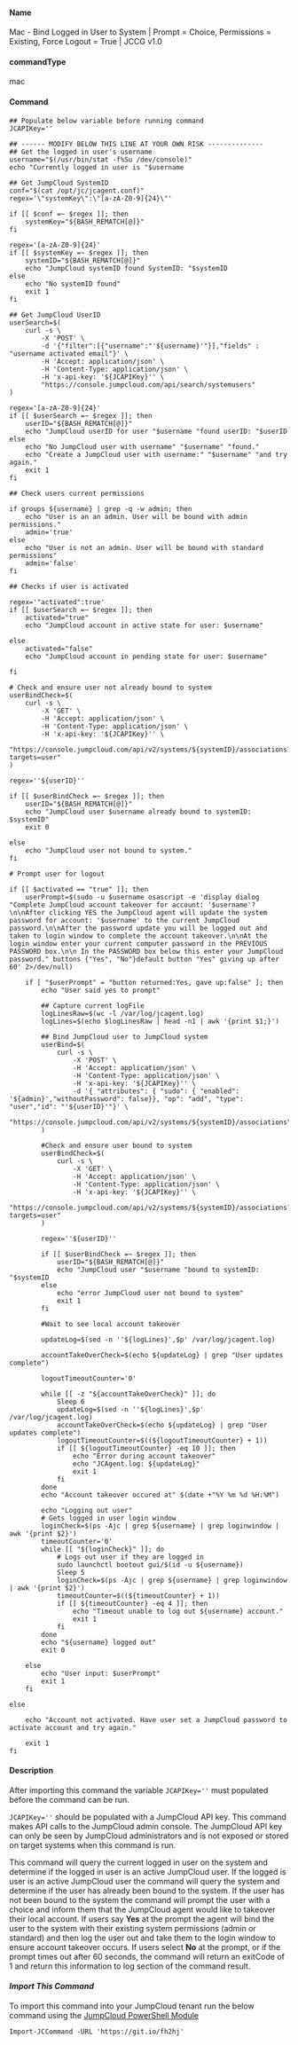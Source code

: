 #### Name

Mac - Bind Logged in User to System | Prompt = Choice, Permissions = Existing, Force Logout = True | JCCG v1.0

#### commandType

mac

#### Command

```
## Populate below variable before running command
JCAPIKey=''

## ------ MODIFY BELOW THIS LINE AT YOUR OWN RISK --------------
## Get the logged in user's username
username="$(/usr/bin/stat -f%Su /dev/console)"
echo "Currently logged in user is "$username

## Get JumpCloud SystemID
conf="$(cat /opt/jc/jcagent.conf)"
regex='\"systemKey\":\"[a-zA-Z0-9]{24}\"'

if [[ $conf =~ $regex ]]; then
	systemKey="${BASH_REMATCH[@]}"
fi

regex='[a-zA-Z0-9]{24}'
if [[ $systemKey =~ $regex ]]; then
	systemID="${BASH_REMATCH[@]}"
	echo "JumpCloud systemID found SystemID: "$systemID
else
	echo "No systemID found"
	exit 1
fi

## Get JumpCloud UserID
userSearch=$(
	curl -s \
		-X 'POST' \
		-d '{"filter":[{"username":"'${username}'"}],"fields" : "username activated email"}' \
		-H 'Accept: application/json' \
		-H 'Content-Type: application/json' \
		-H 'x-api-key: '${JCAPIKey}'' \
		"https://console.jumpcloud.com/api/search/systemusers"
)

regex='[a-zA-Z0-9]{24}'
if [[ $userSearch =~ $regex ]]; then
	userID="${BASH_REMATCH[@]}"
	echo "JumpCloud userID for user "$username "found userID: "$userID
else
	echo "No JumpCloud user with username" "$username" "found."
	echo "Create a JumpCloud user with username:" "$username" "and try again."
	exit 1
fi

## Check users current permissions

if groups ${username} | grep -q -w admin; then
	echo "User is an an admin. User will be bound with admin permissions."
	admin='true'
else
	echo "User is not an admin. User will be bound with standard permissions"
	admin='false'
fi

## Checks if user is activated

regex='"activated":true'
if [[ $userSearch =~ $regex ]]; then
	activated="true"
	echo "JumpCloud account in active state for user: $username"

else
	activated="false"
	echo "JumpCloud account in pending state for user: $username"

fi

# Check and ensure user not already bound to system
userBindCheck=$(
	curl -s \
		-X 'GET' \
		-H 'Accept: application/json' \
		-H 'Content-Type: application/json' \
		-H 'x-api-key: '${JCAPIKey}'' \
		"https://console.jumpcloud.com/api/v2/systems/${systemID}/associations?targets=user"
)

regex=''${userID}''

if [[ $userBindCheck =~ $regex ]]; then
	userID="${BASH_REMATCH[@]}"
	echo "JumpCloud user $username already bound to systemID: $systemID"
	exit 0

else
	echo "JumpCloud user not bound to system."
fi

# Prompt user for logout

if [[ $activated == "true" ]]; then
	userPrompt=$(sudo -u $username osascript -e 'display dialog "Complete JumpCloud account takeover for account: '$username'?\n\nAfter clicking YES the JumpCloud agent will update the system password for account: '$username' to the current JumpCloud password.\n\nAfter the password update you will be logged out and taken to login window to complete the account takeover.\n\nAt the login window enter your current computer password in the PREVIOUS PASSWORD box.\n\n In the PASSWORD box below this enter your JumpCloud password." buttons {"Yes", "No"}default button "Yes" giving up after 60' 2>/dev/null)

	if [ "$userPrompt" = "button returned:Yes, gave up:false" ]; then
		echo "User said yes to prompt"

		## Capture current logFile
		logLinesRaw=$(wc -l /var/log/jcagent.log)
		logLines=$(echo $logLinesRaw | head -n1 | awk '{print $1;}')

		## Bind JumpCloud user to JumpCloud system
		userBind=$(
			curl -s \
				-X 'POST' \
				-H 'Accept: application/json' \
				-H 'Content-Type: application/json' \
				-H 'x-api-key: '${JCAPIKey}'' \
				-d '{ "attributes": { "sudo": { "enabled": '${admin}',"withoutPassword": false}}, "op": "add", "type": "user","id": "'${userID}'"}' \
				"https://console.jumpcloud.com/api/v2/systems/${systemID}/associations"
		)

		#Check and ensure user bound to system
		userBindCheck=$(
			curl -s \
				-X 'GET' \
				-H 'Accept: application/json' \
				-H 'Content-Type: application/json' \
				-H 'x-api-key: '${JCAPIKey}'' \
				"https://console.jumpcloud.com/api/v2/systems/${systemID}/associations?targets=user"
		)

		regex=''${userID}''

		if [[ $userBindCheck =~ $regex ]]; then
			userID="${BASH_REMATCH[@]}"
			echo "JumpCloud user "$username "bound to systemID: "$systemID
		else
			echo "error JumpCloud user not bound to system"
			exit 1
		fi

		#Wait to see local account takeover

		updateLog=$(sed -n ''${logLines}',$p' /var/log/jcagent.log)

		accountTakeOverCheck=$(echo ${updateLog} | grep "User updates complete")

		logoutTimeoutCounter='0'

		while [[ -z "${accountTakeOverCheck}" ]]; do
			Sleep 6
			updateLog=$(sed -n ''${logLines}',$p' /var/log/jcagent.log)
			accountTakeOverCheck=$(echo ${updateLog} | grep "User updates complete")
			logoutTimeoutCounter=$((${logoutTimeoutCounter} + 1))
			if [[ ${logoutTimeoutCounter} -eq 10 ]]; then
				echo "Error during account takeover"
				echo "JCAgent.log: ${updateLog}"
				exit 1
			fi
		done
		echo "Account takeover occured at" $(date +"%Y %m %d %H:%M")

		echo "Logging out user"
		# Gets logged in user login window
		loginCheck=$(ps -Ajc | grep ${username} | grep loginwindow | awk '{print $2}')
		timeoutCounter='0'
		while [[ "${loginCheck}" ]]; do
			# Logs out user if they are logged in
			sudo launchctl bootout gui/$(id -u ${username})
			Sleep 5
			loginCheck=$(ps -Ajc | grep ${username} | grep loginwindow | awk '{print $2}')
			timeoutCounter=$((${timeoutCounter} + 1))
			if [[ ${timeoutCounter} -eq 4 ]]; then
				echo "Timeout unable to log out ${username} account."
				exit 1
			fi
		done
		echo "${username} logged out"
		exit 0

	else
		echo "User input: $userPrompt"
		exit 1
	fi

else

	echo "Account not activated. Have user set a JumpCloud password to activate account and try again."

	exit 1
fi
```

#### Description

After importing this command the variable `JCAPIKey=''` must populated before the command can be run. 

`JCAPIKey=''` should be populated with a JumpCloud API key. This command makes API calls to the JumpCloud admin console. The JumpCloud API key can only be seen by JumpCloud administrators and is not exposed or stored on target systems when this command is run.

This command will query the current logged in user on the system and determine if the logged in user is an active JumpCloud user. If the logged is user is an active JumpCloud user the command will query the system and determine if the user has already been bound to the system. If the user has not been bound to the system the command will prompt the user with a choice and inform them that the JumpCloud agent would like to takeover their local account. If users say **Yes** at the prompt the agent will bind the user to the system with their existing system permissions (admin or standard) and then log the user out and take them to the login window to ensure account takeover occurs. If users select **No** at the prompt, or if the prompt times out after 60 seconds, the command will return an exitCode of 1 and return this information to log section of the command result.


#### *Import This Command*

To import this command into your JumpCloud tenant run the below command using the [JumpCloud PowerShell Module](https://github.com/TheJumpCloud/support/wiki/Installing-the-JumpCloud-PowerShell-Module)

```
Import-JCCommand -URL 'https://git.io/fh2hj'
```
